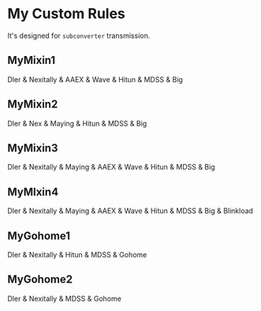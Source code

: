 # My Custom Rules

It's designed for `subconverter` transmission.

## MyMixin1

Dler & Nexitally & AAEX & Wave & Hitun & MDSS & Big

## MyMixin2

Dler & Nex & Maying & Hitun & MDSS & Big

## MyMixin3

Dler & Nexitally & Maying & AAEX & Wave & Hitun & MDSS & Big

## MyMIxin4

Dler & Nexitally & Maying & AAEX & Wave & Hitun & MDSS & Big & Blinkload

## MyGohome1

Dler & Nexitally & Hitun & MDSS & Gohome

## MyGohome2

Dler & Nexitally & MDSS & Gohome